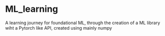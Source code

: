# ML_learning
A learning journey for foundational ML, through the creation of a ML library wiht a Pytorch like API, created using mainly numpy

#
